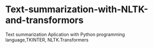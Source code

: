 # Text-summarization-with-NLTK-and-transformors
Text summarization Aplication with Python programming language,TKINTER, NLTK.Transformers
